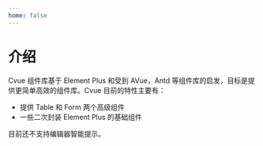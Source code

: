 ```yaml
---
home: false
---
```

# 介绍

Cvue 组件库基于 Element Plus 和受到 AVue，Antd 等组件库的启发，目标是提供更简单高效的组件库。Cvue 目前的特性主要有：

- 提供 Table 和 Form 两个高级组件
- 一些二次封装 Element Plus 的基础组件

目前还不支持编辑器智能提示。
